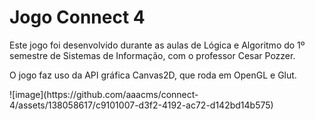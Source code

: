 <h1>Jogo Connect 4</h1>
<p>Este jogo foi desenvolvido durante as aulas de Lógica e Algoritmo do 1º semestre de Sistemas de Informação, com o professor Cesar Pozzer.</p>
<p>O jogo faz uso da API gráfica Canvas2D, que roda em OpenGL e Glut.</p>
![image](https://github.com/aaacms/connect-4/assets/138058617/c9101007-d3f2-4192-ac72-d142bd14b575)
